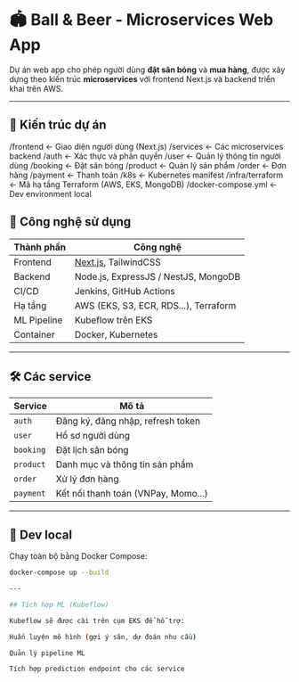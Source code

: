 # 🏟️ Ball & Beer - Microservices Web App

Dự án web app cho phép người dùng **đặt sân bóng** và **mua hàng**, được xây dựng theo kiến trúc **microservices** với frontend Next.js và backend triển khai trên AWS.

---

## 🧱 Kiến trúc dự án

/frontend ← Giao diện người dùng (Next.js) /services ← Các microservices backend /auth ← Xác thực và phân quyền /user ← Quản lý thông tin người dùng /booking ← Đặt sân bóng /product ← Quản lý sản phẩm /order ← Đơn hàng /payment ← Thanh toán /k8s ← Kubernetes manifest /infra/terraform ← Mã hạ tầng Terraform (AWS, EKS, MongoDB) /docker-compose.yml ← Dev environment local

## 🚀 Công nghệ sử dụng

| Thành phần | Công nghệ |
|------------|-----------|
| Frontend   | [Next.js](https://nextjs.org/), TailwindCSS |
| Backend    | Node.js, ExpressJS / NestJS, MongoDB |
| CI/CD      | Jenkins, GitHub Actions |
| Hạ tầng    | AWS (EKS, S3, ECR, RDS...), Terraform |
| ML Pipeline| Kubeflow trên EKS |
| Container  | Docker, Kubernetes |

---

## 🛠️ Các service

| Service   | Mô tả |
|-----------|------|
| `auth`    | Đăng ký, đăng nhập, refresh token |
| `user`    | Hồ sơ người dùng |
| `booking` | Đặt lịch sân bóng |
| `product` | Danh mục và thông tin sản phẩm |
| `order`   | Xử lý đơn hàng |
| `payment` | Kết nối thanh toán (VNPay, Momo...) |

---

## 🧪 Dev local

Chạy toàn bộ bằng Docker Compose:

```bash
docker-compose up --build

---

## Tích hợp ML (Kubeflow)

Kubeflow sẽ được cài trên cụm EKS để hỗ trợ:

Huấn luyện mô hình (gợi ý sân, dự đoán nhu cầu)

Quản lý pipeline ML

Tích hợp prediction endpoint cho các service
